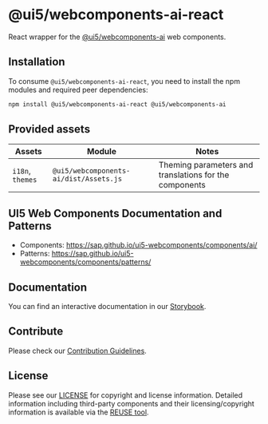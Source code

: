 # @ui5/webcomponents-ai-react

React wrapper for the [@ui5/webcomponents-ai](https://sap.github.io/ui5-webcomponents/components/ai/) web components.

## Installation

To consume `@ui5/webcomponents-ai-react`, you need to install the npm modules and required peer dependencies:

```bash
npm install @ui5/webcomponents-ai-react @ui5/webcomponents-ai
```

## Provided assets

| Assets           | Module                                 | Notes                                                  |
| ---------------- | -------------------------------------- | ------------------------------------------------------ |
| `i18n`, `themes` | `@ui5/webcomponents-ai/dist/Assets.js` | Theming parameters and translations for the components |

## UI5 Web Components Documentation and Patterns

- Components: https://sap.github.io/ui5-webcomponents/components/ai/
- Patterns: https://sap.github.io/ui5-webcomponents/components/patterns/

## Documentation

You can find an interactive documentation in our [Storybook](https://sap.github.io/ui5-webcomponents-react/).

## Contribute

Please check our [Contribution Guidelines](https://github.com/UI5/webcomponents-react/blob/main/CONTRIBUTING.md).

## License

Please see our [LICENSE](https://github.com/UI5/webcomponents-react/blob/main/LICENSE) for copyright and license information.
Detailed information including third-party components and their licensing/copyright information is available via the [REUSE tool](https://api.reuse.software/info/github.com/UI5/webcomponents-react).

